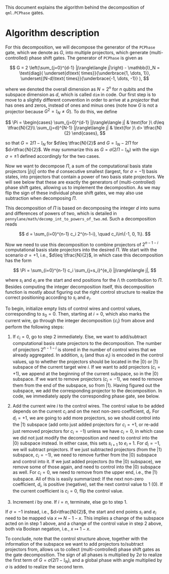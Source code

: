This document explains the algorithm behind the decomposition of `qml.PCPhase` gates.

# Algorithm description

For this decomposition, we will decompose the generator of the `PCPhase` gate,
which we denote as $G$, into multiple projectors, which generate (multi-controlled)
phase shift gates. The generator of `PCPhase` is given as 


$$
G = 2 \left(\sum_{j=0}^{d-1} |j\rangle\langle j|\right) - \mathbb{I}_N
= \text{diag}(
\underset{d\text{ times}}{\underbrace{1, \dots, 1}},
\underset{(N-d)\text{ times}}{\underbrace{-1, \dots, -1}}
),
$$

where we denoted the overall dimension as $N=2^n$ for $n$ qubits and the
subspace dimension as $d$, which is called `dim` in code.
Our first step is to move to a slightly different convention in order to arrive at a
*projector* that has ones and zeros, instead of ones and
minus ones (note how $G$ is not a projector because $G^2=\mathbb{I}_N\neq G$).
To do this, we define

$$
\Pi = \begin{cases}
    \sum_{j=0}^{d-1} |j\rangle\langle j| & \text{for }\ d\leq \tfrac{N}{2}\\
    \sum_{j=d}^{N-1} |j\rangle\langle j| & \text{for }\ d> \tfrac{N}{2}
\end{cases},
$$

so that $G=2\Pi -\mathbb{I}_N$ for $d\leq \tfrac{N}{2}$ and
$G=\mathbb{I}_N - 2 \Pi$ for $d>\tfrac{N}{2}$. We may summarize
this as $G=\sigma (2\Pi -\mathbb{I}_N)$ with the sign $\sigma=\pm 1$
defined accordingly for the two cases.

Now we want to decompose $\Pi$, a sum of the computational basis state projectors
$|j\rangle\langle j|$ onto the $d$ consecutive smallest (largest, for
$\sigma=-1$) basis states,
into projectors that contain a power of two basis state projectors. We will see below that
these are exactly the generators of (multi-controlled) phase shift gates, allowing us
to implement the decomposition. As we may flip the sign of these individual phase shift
gates, we may also use subtraction when decomposing $\Pi$.

This decomposition of $\Pi$ is based on decomposing the integer $d$ into sums
and differences of powers of two, which is detailed in 
`pennylane/math/decomp_int_to_powers_of_two.md`. Such a decomposition reads

$$
d = \sum_{i=0}^{n-1} c_i 2^{n-1-i}, \quad c_i\in\{-1, 0, 1\}.
$$

Now we need to use this decomposition to combine projectors of $2^{n-1-i}$
computational basis state projectors into the desired $\Pi$.
We start with the scenario $\sigma=+1$, i.e., $d\leq \tfrac{N}{2}$, in which
case this decomposition has the form

$$
\Pi = \sum_{i=0}^{n-1} c_i \sum_{j=s_i}^{e_i} |j\rangle\langle j|,
$$

where $s_i$ and $e_i$ are the start and end positions
for the $i$\ th contribution to $\Pi$.
Besides computing the integer decomposition itself, this decomposition function is mostly
about figuring out the right control structure to realize the correct positioning
according to $s_i$ and $e_i$.

To begin, initialize empty lists of control wires and control values, corresponding
to $s_0=0$. Then, starting at $i=0$, which also marks the current wire,
go through the integer decomposition $\{c_i\}$ from above and perform the
following steps:

1. If $c_i=0$, go to step 2 immediately. Else, we want to
   add/subtract computational basis state projectors to the decomposition. The number of
   projectors $2^{n-1-i}$ is stored in the number of control wires that we already
   aggregated. In addition, $s_i$ (and thus $e_i$) is encoded in the control
   values, up to whether the projectors should be located in the $|0\rangle$
   or $|1\rangle$ subspace of the current target wire $i$. If we want to
   add projectors ($c_i=+1$), we append at the beginning of the current subspace,
   so in the $|0\rangle$ subspace. If we want to remove projectors ($c_i=-1$),
   we need to remove them from the end of the subspace, so from $|1\rangle$.
   Having figured out the subspace, we add the corresponding projector to the
   decomposition. In code, we immediately apply the corresponding phase gate, see below.

2. Add the current wire $i$ to the control wires. The control value to be added
   depends on the current $c_i$ and on the next non-zero coefficient, $d_i$.
   For $d_i=+1$, we are going to add more projectors, so we should control into
   the $|1\rangle$ subspace (add onto just added projectors for $c_i=+1$,
   or re-add just removed projectors for $c_i=-1$) unless we have $c_i=0$,
   in which case we
   did not just modify the decomposition and need to control into the $|0\rangle$
   subspace instead. In either case, this sets $s_{i+1}$ to $e_i+1$.
   For $d_i=-1$, we will subtract projectors. If we just subtracted projectors (from
   the $|1\rangle$ subspace, $c_i=-1$), we need to remove further from the
   $|0\rangle$ subspace and control into it. If we just added projectors (to the
   $|0\rangle$ subspace), we remove some of those again, and need to control into
   the $|0\rangle$ subspace as well. For $c_i=0$, we need to remove from
   the upper end, i.e., the $|1\rangle$ subspace.
   All of this is easily summarized: If the next non-zero coefficient, $d_i$,
   is positive (negative), set the next control value to $1$ ($0$). If
   the current coefficient is $c_i=0$, flip the control value.

3. Increment $i$ by one. If $i=n$, terminate, else go to step 1.

If $\sigma=-1$ instead, i.e., $d>\tfrac{N}{2}$, the start and end points
$s_i$ and $e_i$ need to be mapped via $x\mapsto N-1-x$. This
implies a change of the subspace acted on in step 1 above, and a change of the control
value in step 2 above, both via Boolean negation, i.e., $x\mapsto 1-x$.

To conclude, note that the control structure above, together with the information of
the subspace we want to add projectors to/subtract projectors from, allows us to
collect (multi-controlled) phase shift gates as the gate decomposition.
The sign of all phases is multiplied by $2\sigma$ to realize the first term of
$G=\sigma(2\Pi -\mathbb{I}_N)$, and a global phase with angle multiplied by
$\sigma$ is added to realize the second term.
